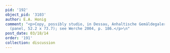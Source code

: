 ```yaml
---
pid: '192'
object_pid: '3103'
author: E.A. Honig
comment: "<p>Copy, possibly studio, in Dessau, Anhaltische Gemäldegalerie, inv. #385
  (panel, 52.2 x 73.7); see Werche 2004, p. 186.</p>\n"
post_date: 03/18/14
order: '191'
collection: discussion
---
```

